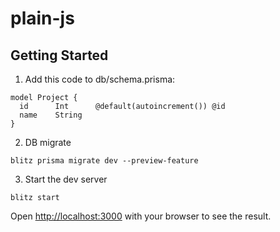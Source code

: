 # plain-js

## Getting Started

1. Add this code to db/schema.prisma:

```
model Project {
  id      Int      @default(autoincrement()) @id
  name    String
}
```

2. DB migrate

```
blitz prisma migrate dev --preview-feature
```

3. Start the dev server

```
blitz start
```

Open [http://localhost:3000](http://localhost:3000) with your browser to see the result.
